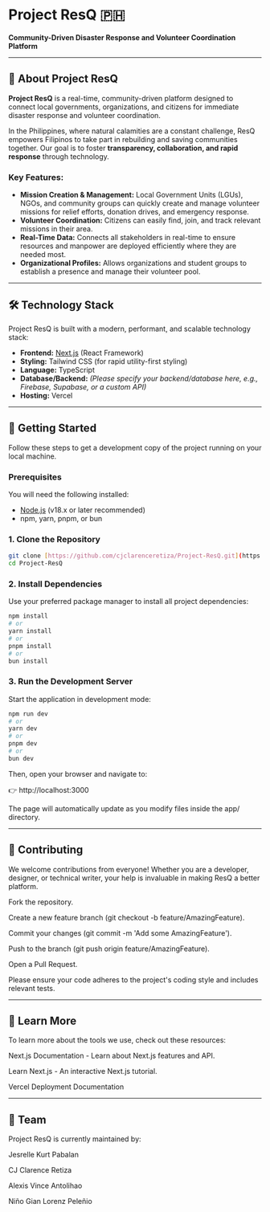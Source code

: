 # Project ResQ 🇵🇭

**Community-Driven Disaster Response and Volunteer Coordination Platform**

---

## 🌟 About Project ResQ

**Project ResQ** is a real-time, community-driven platform designed to connect local governments, organizations, and citizens for immediate disaster response and volunteer coordination.

In the Philippines, where natural calamities are a constant challenge, ResQ empowers Filipinos to take part in rebuilding and saving communities together. Our goal is to foster **transparency, collaboration, and rapid response** through technology.

### Key Features:

* **Mission Creation & Management:** Local Government Units (LGUs), NGOs, and community groups can quickly create and manage volunteer missions for relief efforts, donation drives, and emergency response.
* **Volunteer Coordination:** Citizens can easily find, join, and track relevant missions in their area.
* **Real-Time Data:** Connects all stakeholders in real-time to ensure resources and manpower are deployed efficiently where they are needed most.
* **Organizational Profiles:** Allows organizations and student groups to establish a presence and manage their volunteer pool.

---

## 🛠️ Technology Stack

Project ResQ is built with a modern, performant, and scalable technology stack:

* **Frontend:** [Next.js](https://nextjs.org/) (React Framework)
* **Styling:** Tailwind CSS (for rapid utility-first styling)
* **Language:** TypeScript
* **Database/Backend:** *(Please specify your backend/database here, e.g., Firebase, Supabase, or a custom API)*
* **Hosting:** Vercel

---

## 🚀 Getting Started

Follow these steps to get a development copy of the project running on your local machine.

### Prerequisites

You will need the following installed:

* [Node.js](https://nodejs.org/en/) (v18.x or later recommended)
* npm, yarn, pnpm, or bun

### 1. Clone the Repository

```bash
git clone [https://github.com/cjclarenceretiza/Project-ResQ.git](https://github.com/cjclarenceretiza/Project-ResQ.git)
cd Project-ResQ
```

### 2. Install Dependencies

Use your preferred package manager to install all project dependencies:

```bash
npm install
# or
yarn install
# or
pnpm install
# or
bun install
```

### 3. Run the Development Server

Start the application in development mode:

```bash
npm run dev
# or
yarn dev
# or
pnpm dev
# or
bun dev
```
Then, open your browser and navigate to:

👉 http://localhost:3000

The page will automatically update as you modify files inside the app/ directory.

---

## 🤝 Contributing
We welcome contributions from everyone! Whether you are a developer, designer, or technical writer, your help is invaluable in making ResQ a better platform.

Fork the repository.

Create a new feature branch (git checkout -b feature/AmazingFeature).

Commit your changes (git commit -m 'Add some AmazingFeature').

Push to the branch (git push origin feature/AmazingFeature).

Open a Pull Request.

Please ensure your code adheres to the project's coding style and includes relevant tests.

---

## 📝 Learn More
To learn more about the tools we use, check out these resources:

Next.js Documentation - Learn about Next.js features and API.

Learn Next.js - An interactive Next.js tutorial.

Vercel Deployment Documentation

---

## 👤 Team
Project ResQ is currently maintained by:

Jesrelle Kurt Pabalan

CJ Clarence Retiza

Alexis Vince Antolihao

Niño Gian Lorenz Peleñio
